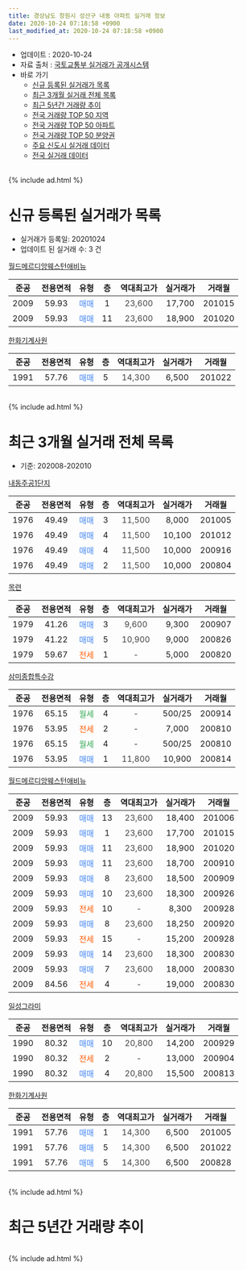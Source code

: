 ```yaml
---
title: 경상남도 창원시 성산구 내동 아파트 실거래 정보
date: 2020-10-24 07:18:58 +0900
last_modified_at: 2020-10-24 07:18:58 +0900
---
```


* 업데이트 : 2020-10-24
* 자료 출처 : [국토교통부 실거래가 공개시스템](http://rt.molit.go.kr)
* 바로 가기
    * [신규 등록된 실거래가 목록](#신규-등록된-실거래가-목록)
    * [최근 3개월 실거래 전체 목록](#최근-3개월-실거래-전체-목록)
    * [최근 5년간 거래량 추이](#최근-5년간-거래량-추이)
    * [전국 거래량 TOP 50 지역](https://inasie.github.io/apt-trade-info/최근-3개월-전국에서-가장-거래가-많이-발생한-지역)
    * [전국 거래량 TOP 50 아파트](https://inasie.github.io/apt-trade-info/최근-3개월-전국에서-가장-거래가-많이-발생한-아파트)
    * [전국 거래량 TOP 50 분양권](https://inasie.github.io/apt-trade-info/최근-3개월-전국에서-가장-거래가-많이-발생한-분양권)
    * [주요 신도시 실거래 데이터](https://inasie.github.io/apt-trade-info/주요-신도시)
    * [전국 실거래 데이터](https://inasie.github.io/apt-trade-info/전국)
<br>
{% include ad.html %}
<br>

# 신규 등록된 실거래가 목록
* 실거래가 등록일: 20201024
* 업데이트 된 실거래 수: 3 건


[월드메르디앙웨스턴애비뉴](https://search.naver.com/search.naver?query=%EA%B2%BD%EC%83%81%EB%82%A8%EB%8F%84+%EC%B0%BD%EC%9B%90%EC%8B%9C+%EC%84%B1%EC%82%B0%EA%B5%AC+%EB%82%B4%EB%8F%99+%EC%9B%94%EB%93%9C%EB%A9%94%EB%A5%B4%EB%94%94%EC%95%99%EC%9B%A8%EC%8A%A4%ED%84%B4%EC%95%A0%EB%B9%84%EB%89%B4)

|준공|전용면적|유형|층|역대최고가|실거래가|거래월|
|:---:|:---:|:---:|:---:|:---:|:---:|:---:|
|2009|59.93|<span style="color:#4285f3">매매</span>|1|<span style="color:#444444">23,600</span>|17,700|201015|
|2009|59.93|<span style="color:#4285f3">매매</span>|11|<span style="color:#444444">23,600</span>|18,900|201020|

[한화기계사원](https://search.naver.com/search.naver?query=%EA%B2%BD%EC%83%81%EB%82%A8%EB%8F%84+%EC%B0%BD%EC%9B%90%EC%8B%9C+%EC%84%B1%EC%82%B0%EA%B5%AC+%EB%82%B4%EB%8F%99+%ED%95%9C%ED%99%94%EA%B8%B0%EA%B3%84%EC%82%AC%EC%9B%90)

|준공|전용면적|유형|층|역대최고가|실거래가|거래월|
|:---:|:---:|:---:|:---:|:---:|:---:|:---:|
|1991|57.76|<span style="color:#4285f3">매매</span>|5|<span style="color:#444444">14,300</span>|6,500|201022|


<br>
{% include ad.html %}
<br>

# 최근 3개월 실거래 전체 목록
* 기준: 202008-202010


[내동주공1단지](https://search.naver.com/search.naver?query=%EA%B2%BD%EC%83%81%EB%82%A8%EB%8F%84+%EC%B0%BD%EC%9B%90%EC%8B%9C+%EC%84%B1%EC%82%B0%EA%B5%AC+%EB%82%B4%EB%8F%99+%EB%82%B4%EB%8F%99%EC%A3%BC%EA%B3%B51%EB%8B%A8%EC%A7%80)

|준공|전용면적|유형|층|역대최고가|실거래가|거래월|
|:---:|:---:|:---:|:---:|:---:|:---:|:---:|
|1976|49.49|<span style="color:#4285f3">매매</span>|3|<span style="color:#444444">11,500</span>|8,000|201005|
|1976|49.49|<span style="color:#4285f3">매매</span>|4|<span style="color:#444444">11,500</span>|10,100|201012|
|1976|49.49|<span style="color:#4285f3">매매</span>|4|<span style="color:#444444">11,500</span>|10,000|200916|
|1976|49.49|<span style="color:#4285f3">매매</span>|2|<span style="color:#444444">11,500</span>|10,000|200804|

[목련](https://search.naver.com/search.naver?query=%EA%B2%BD%EC%83%81%EB%82%A8%EB%8F%84+%EC%B0%BD%EC%9B%90%EC%8B%9C+%EC%84%B1%EC%82%B0%EA%B5%AC+%EB%82%B4%EB%8F%99+%EB%AA%A9%EB%A0%A8)

|준공|전용면적|유형|층|역대최고가|실거래가|거래월|
|:---:|:---:|:---:|:---:|:---:|:---:|:---:|
|1979|41.26|<span style="color:#4285f3">매매</span>|3|<span style="color:#444444">9,600</span>|9,300|200907|
|1979|41.22|<span style="color:#4285f3">매매</span>|5|<span style="color:#444444">10,900</span>|9,000|200826|
|1979|59.67|<span style="color:#ff5a00">전세</span>|1|<span style="color:#444444">-</span>|5,000|200820|

[삼미종합특수강](https://search.naver.com/search.naver?query=%EA%B2%BD%EC%83%81%EB%82%A8%EB%8F%84+%EC%B0%BD%EC%9B%90%EC%8B%9C+%EC%84%B1%EC%82%B0%EA%B5%AC+%EB%82%B4%EB%8F%99+%EC%82%BC%EB%AF%B8%EC%A2%85%ED%95%A9%ED%8A%B9%EC%88%98%EA%B0%95)

|준공|전용면적|유형|층|역대최고가|실거래가|거래월|
|:---:|:---:|:---:|:---:|:---:|:---:|:---:|
|1976|65.15|<span style="color:#34a853">월세</span>|4|<span style="color:#444444">-</span>|500/25|200914|
|1976|53.95|<span style="color:#ff5a00">전세</span>|2|<span style="color:#444444">-</span>|7,000|200810|
|1976|65.15|<span style="color:#34a853">월세</span>|4|<span style="color:#444444">-</span>|500/25|200810|
|1976|53.95|<span style="color:#4285f3">매매</span>|1|<span style="color:#444444">11,800</span>|10,900|200814|

[월드메르디앙웨스턴애비뉴](https://search.naver.com/search.naver?query=%EA%B2%BD%EC%83%81%EB%82%A8%EB%8F%84+%EC%B0%BD%EC%9B%90%EC%8B%9C+%EC%84%B1%EC%82%B0%EA%B5%AC+%EB%82%B4%EB%8F%99+%EC%9B%94%EB%93%9C%EB%A9%94%EB%A5%B4%EB%94%94%EC%95%99%EC%9B%A8%EC%8A%A4%ED%84%B4%EC%95%A0%EB%B9%84%EB%89%B4)

|준공|전용면적|유형|층|역대최고가|실거래가|거래월|
|:---:|:---:|:---:|:---:|:---:|:---:|:---:|
|2009|59.93|<span style="color:#4285f3">매매</span>|13|<span style="color:#444444">23,600</span>|18,400|201006|
|2009|59.93|<span style="color:#4285f3">매매</span>|1|<span style="color:#444444">23,600</span>|17,700|201015|
|2009|59.93|<span style="color:#4285f3">매매</span>|11|<span style="color:#444444">23,600</span>|18,900|201020|
|2009|59.93|<span style="color:#4285f3">매매</span>|11|<span style="color:#444444">23,600</span>|18,700|200910|
|2009|59.93|<span style="color:#4285f3">매매</span>|8|<span style="color:#444444">23,600</span>|18,500|200909|
|2009|59.93|<span style="color:#4285f3">매매</span>|10|<span style="color:#444444">23,600</span>|18,300|200926|
|2009|59.93|<span style="color:#ff5a00">전세</span>|10|<span style="color:#444444">-</span>|8,300|200928|
|2009|59.93|<span style="color:#4285f3">매매</span>|8|<span style="color:#444444">23,600</span>|18,250|200920|
|2009|59.93|<span style="color:#ff5a00">전세</span>|15|<span style="color:#444444">-</span>|15,200|200928|
|2009|59.93|<span style="color:#4285f3">매매</span>|14|<span style="color:#444444">23,600</span>|18,300|200830|
|2009|59.93|<span style="color:#4285f3">매매</span>|7|<span style="color:#444444">23,600</span>|18,000|200830|
|2009|84.56|<span style="color:#ff5a00">전세</span>|4|<span style="color:#444444">-</span>|19,000|200830|

[일성그라미](https://search.naver.com/search.naver?query=%EA%B2%BD%EC%83%81%EB%82%A8%EB%8F%84+%EC%B0%BD%EC%9B%90%EC%8B%9C+%EC%84%B1%EC%82%B0%EA%B5%AC+%EB%82%B4%EB%8F%99+%EC%9D%BC%EC%84%B1%EA%B7%B8%EB%9D%BC%EB%AF%B8)

|준공|전용면적|유형|층|역대최고가|실거래가|거래월|
|:---:|:---:|:---:|:---:|:---:|:---:|:---:|
|1990|80.32|<span style="color:#4285f3">매매</span>|10|<span style="color:#444444">20,800</span>|14,200|200929|
|1990|80.32|<span style="color:#ff5a00">전세</span>|2|<span style="color:#444444">-</span>|13,000|200904|
|1990|80.32|<span style="color:#4285f3">매매</span>|4|<span style="color:#444444">20,800</span>|15,500|200813|

[한화기계사원](https://search.naver.com/search.naver?query=%EA%B2%BD%EC%83%81%EB%82%A8%EB%8F%84+%EC%B0%BD%EC%9B%90%EC%8B%9C+%EC%84%B1%EC%82%B0%EA%B5%AC+%EB%82%B4%EB%8F%99+%ED%95%9C%ED%99%94%EA%B8%B0%EA%B3%84%EC%82%AC%EC%9B%90)

|준공|전용면적|유형|층|역대최고가|실거래가|거래월|
|:---:|:---:|:---:|:---:|:---:|:---:|:---:|
|1991|57.76|<span style="color:#4285f3">매매</span>|1|<span style="color:#444444">14,300</span>|6,500|201005|
|1991|57.76|<span style="color:#4285f3">매매</span>|5|<span style="color:#444444">14,300</span>|6,500|201022|
|1991|57.76|<span style="color:#4285f3">매매</span>|5|<span style="color:#444444">14,300</span>|6,500|200828|


<br>
{% include ad.html %}
<br>

# 최근 5년간 거래량 추이


<div style="width:100%;">
    <canvas id="deal_progress" height="200"></canvas>
</div>

<script>
new Chart(document.getElementById("deal_progress"), {
    type: 'line',
    data: {
        labels: ['201510','201511','201512','201601','201602','201603','201604','201605','201606','201607','201608','201609','201610','201611','201612','201701','201702','201703','201704','201705','201706','201707','201708','201709','201710','201711','201712','201801','201802','201803','201804','201805','201806','201807','201808','201809','201810','201811','201812','201901','201902','201903','201904','201905','201906','201907','201908','201909','201910','201911','201912','202001','202002','202003','202004','202005','202006','202007','202008','202009','202010'],
        datasets: [{
            label: '매매',
            pointRadius: 1,
            data: [15, 6, 7, 6, 4, 5, 3, 4, 1, 4, 8, 3, 4, 8, 5, 3, 5, 9, 8, 6, 3, 2, 2, 3, 3, 2, 4, 1, 2, 2, 2, 3, 3, 3, 1, 4, 6, 0, 2, 3, 3, 5, 7, 6, 4, 1, 6, 2, 6, 13, 9, 6, 11, 5, 8, 13, 40, 24, 7, 7, 7],
            borderColor: "rgba(255, 201, 14, 1)",
            backgroundColor: "rgba(255, 201, 14, 0.5)",
            fill: false,
            lineTension: 0
        },{
            label: '전월세',
            pointRadius: 1,
            data: [5, 2, 5, 4, 5, 6, 5, 3, 3, 5, 3, 3, 8, 2, 8, 6, 5, 4, 2, 4, 4, 5, 5, 4, 4, 4, 4, 4, 2, 7, 0, 4, 2, 3, 6, 3, 5, 3, 8, 5, 8, 12, 3, 9, 4, 3, 1, 4, 5, 5, 6, 4, 2, 7, 1, 1, 3, 7, 4, 4, 0],
            borderColor: "rgba(0, 141, 185, 1)",
            backgroundColor: "rgba(0, 141, 185, 0.5)",
            fill: false,
            lineTension: 0
        }
        ]
    },
    options: {
        responsive: true,
        title: {
            display: false
        },
        tooltips: {
            mode: 'index',
            intersect: false
        },
        hover: {
            mode: 'nearest',
            intersect: true
        },
        scales: {
            xAxes: [{
                display: true,
                scaleLabel: {
                    display: true,
                    labelString: '년/월'
                }
            }],
            yAxes: [{
                display: true,
                ticks: {
                    suggestedMin: 0,
                },
                scaleLabel: {
                    display: true,
                    labelString: '실거래 수'
                }
            }]
        }
    }
});

</script>


<br>
{% include ad.html %}
<br>

